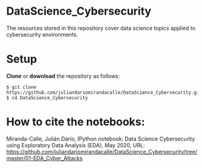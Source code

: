 # DataScience_Cybersecurity
The resources stored in this repository cover data science topics applied to cybersecurity environments.

# Setup
**Clone** or **download** the repository as follows:
```
$ git clone https://github.com/juliandariomirandacalle/DataScience_Cybersecurity.git
$ cd DataScience_Cybersecurity
```

# How to cite the notebooks:
Miranda-Calle, Julián Darío, IPython notebook: Data Science Cybersecurity using Exploratory Data Analysis (EDA), May 2020, URL: https://github.com/juliandariomirandacalle/DataScience_Cybersecurity/tree/master/01-EDA_Cyber_Attacks
